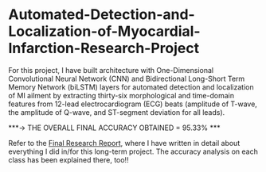 # Automated-Detection-and-Localization-of-Myocardial-Infarction-Research-Project


For this project, I have built architecture with One-Dimensional Convolutional Neural Network (CNN) and Bidirectional Long-Short Term Memory Network (biLSTM) layers for automated detection and localization of MI ailment by extracting thirty-six morphological and time-domain features from 12-lead electrocardiogram (ECG) beats (amplitude of T-wave, the amplitude of Q-wave, and ST-segment deviation for all leads).

***-> THE OVERALL FINAL ACCURACY OBTAINED = 95.33% ***

Refer to the [Final Research Report](https://github.com/harshraj3223/Automated-Detection-and-Localization-of-Myocardial-Infarction-Research-Project/tree/main/Final%20Research%20Report), where I have written in detail about everything I did in/for this long-term project. The accuracy analysis on each class has been explained there, too!!
